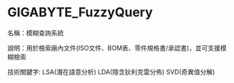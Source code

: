 # GIGABYTE_FuzzyQuery
名稱：模糊查詢系統

說明：用於檢索廠內文件(ISO文件、BOM表、零件規格書/承認書)，並可支援模糊檢索

技術關鍵字:
    LSA(潛在語意分析)
    LDA(隱含狄利克雷分佈)
    SVD(奇異值分解)
